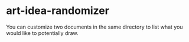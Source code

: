 # art-idea-randomizer
You can customize two documents in the same directory to list what you would like to potentially draw.
